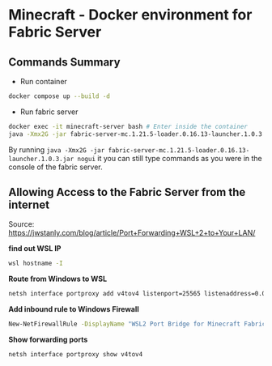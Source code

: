 # Minecraft - Docker environment for Fabric Server

## Commands Summary

- Run container

```bash
docker compose up --build -d
```

- Run fabric server

```bash
docker exec -it minecraft-server bash # Enter inside the container
java -Xmx2G -jar fabric-server-mc.1.21.5-loader.0.16.13-launcher.1.0.3.jar nogui # Run fabric server
```

By running `java -Xmx2G -jar fabric-server-mc.1.21.5-loader.0.16.13-launcher.1.0.3.jar nogui` it you can still type commands as you were in the console of the fabric server.

## Allowing Access to the Fabric Server from the internet

Source: https://jwstanly.com/blog/article/Port+Forwarding+WSL+2+to+Your+LAN/

**find out WSL IP**

```bash
wsl hostname -I
```

**Route from Windows to WSL**

```bash
netsh interface portproxy add v4tov4 listenport=25565 listenaddress=0.0.0.0 connectport=25565 connectaddress=172.23.18.19
```

**Add inbound rule to Windows Firewall**

```bash
New-NetFirewallRule -DisplayName "WSL2 Port Bridge for Minecraft Fabric Server" -Direction Inbound -Action Allow -Protocol TCP -LocalPort 25565
```

**Show forwarding ports**


```bash
netsh interface portproxy show v4tov4
```
